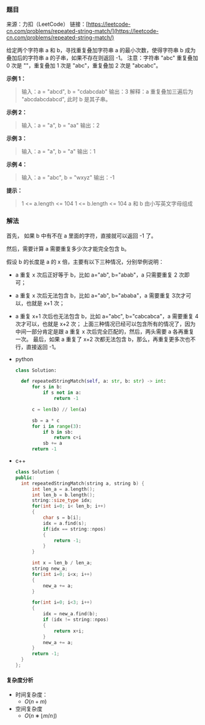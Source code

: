 ### 题目

来源：力扣（LeetCode）
链接：[https://leetcode-cn.com/problems/repeated-string-match/](https://leetcode-cn.com/problems/repeated-string-match/)

给定两个字符串 a 和 b，寻找重复叠加字符串 a 的最小次数，使得字符串 b 成为叠加后的字符串 a 的子串，如果不存在则返回 -1。
注意：字符串 "abc" 重复叠加 0 次是 ""，重复叠加 1 次是 "abc"，重复叠加 2 次是 "abcabc"。

**示例 1：**

> 输入：a = "abcd", b = "cdabcdab"
> 输出：3
> 解释：a 重复叠加三遍后为 "abcdabcdabcd", 此时 b 是其子串。

**示例 2：**

> 输入：a = "a", b = "aa"
> 输出：2

**示例 3：**

> 输入：a = "a", b = "a"
> 输出：1

**示例 4：**

> 输入：a = "abc", b = "wxyz"
> 输出：-1

**提示：**

> 1 <= a.length <= 104
> 1 <= b.length <= 104
> a 和 b 由小写英文字母组成

### 解法

首先， 如果 b 中有不在 a 里面的字符，直接就可以返回 -1 了。

然后，需要计算 a 需要重复多少次才能完全包含 b。

假设 b 的长度是 a 的 x 倍，主要有以下三种情况，分别举例说明：

* a 重复 x 次后正好等于 b，比如 a="ab", b="abab"，a 只需要重复 2 次即可；
* a 重复 x 次后无法包含 b，比如 a="ab", b="ababa"，a 需要重复 3次才可以，也就是 x+1 次；
* a 重复 x+1 次后也无法包含 b，比如 a="abc", b="cabcabca"，a 需要重复 4次才可以，也就是 x+2 次；
  上面三种情况已经可以包含所有的情况了，因为中间一部分肯定是跟 a 重复 x 次后完全匹配的，然后，两头需要 a 各再重复一次。
  最后，如果 a 重复了 x+2 次都无法包含 b，那么，再重复更多次也不行，直接返回 -1。

* python
  
  ```python
  class Solution:
  
    def repeatedStringMatch(self, a: str, b: str) -> int:
        for s in b:
            if s not in a:
                return -1
  
        c = len(b) // len(a)
  
        sb = a * c
        for i in range(3):
            if b in sb:
                return c+i
            sb += a
        return -1
  ```

* c++
  
  ```cpp
  class Solution {
  public:
    int repeatedStringMatch(string a, string b) {
        int len_a = a.length();
        int len_b = b.length();
        string::size_type idx;
        for(int i=0; i< len_b; i++)
        {
            char s = b[i];
            idx = a.find(s);
            if(idx == string::npos)
            {
                return -1;
            }
        }
  
        int x = len_b / len_a;
        string new_a;
        for(int i=0; i<x; i++)
        {
            new_a += a;
        }
  
        for(int i=0; i<3; i++)
        {
            idx = new_a.find(b);
            if (idx != string::npos)
            {
                return x+i;
            }
            new_a += a;
        }
        return -1;
    }
  };
  ```

#### 复杂度分析

* 时间复杂度： 
  * $O(n+m)$
* 空间复杂度
  * $O(n∗⌊m/n⌋)$ 
